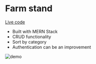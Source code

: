 # Farm stand

[Live code](https://charli-farm.netlify.app/)

- Built with MERN Stack
- CRUD functionality
- Sort by category
- Authentication can be an improvement

![demo](https://github.com/devCharli/farmland-mern/blob/main/farmstand.gif)
